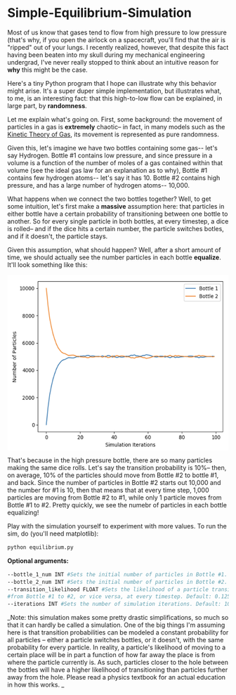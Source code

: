 # Simple-Equilibrium-Simulation

Most of us know that gases tend to flow from high pressure to low pressure (that's why, if you open the airlock on a spacecraft, you'll find that the air is "ripped" out of your lungs. I recently realized, however, that despite this fact having been beaten into my skull during my mechanical engineering undergrad, I've never really stopped to think about an intuitive reason for **why** this might be the case.

Here's a tiny Python program that I hope can illustrate why this behavior might arise. It's a super duper simple implementation, but illustrates what, to me, is an interesting fact: that this high-to-low flow can be explained, in large part, by **randomness**.

Let me explain what's going on. First, some background: the movement of particles in a gas is **extremely** chaotic– in fact, in many models such as the [Kinetic Theory of Gas](https://chem.libretexts.org/Bookshelves/Physical_and_Theoretical_Chemistry_Textbook_Maps/Map%3A_Physical_Chemistry_for_the_Biosciences_(Chang)/02%3A_Properties_of_Gases/2.6%3A_Kinetic_Theory_of_Gases), its movement is represented as pure randomness.

Given this, let's imagine we have two bottles containing some gas-- let's say Hydrogen. Bottle #1 contains low pressure, and since pressure in a volume is a function of the number of moles of a gas contained within that volume (see the ideal gas law for an explanation as to why), Bottle #1 contains few hydrogen atoms-- let's say it has 10. Bottle #2 contains high pressure, and has a large number of hydrogen atoms-- 10,000.

What happens when we connect the two bottles together? Well, to get some intuition, let's first make a **massive** assumption here: that particles in either bottle have a certain probability of transitioning between one bottle to another. So for every single particle in both bottles, at every timestep, a dice is rolled– and if the dice hits a certain number, the particle switches botles, and if it doesn't, the particle stays.

Given this assumption, what should happen? Well, after a short amount of time, we should actually see the number particles in each bottle **equalize**. It'll look something like this:

<img src="./outputs/sim1.png" height="400" align="center">
 

That's because in the high pressure bottle, there are so many particles making the same dice rolls. Let's say the transition probability is 10%– then, on average, 10% of the particles should move from Bottle #2 to bottle #1, and back. Since the number of particles in Bottle #2 starts out 10,000 and the number for #1 is 10, then that means that at every time step, 1,000 particles are moving from Bottle #2 to #1, while only 1 particle moves from Bottle #1 to #2. Pretty quickly, we see the numebr of particles in each bottle equalizing!

Play with the simulation yourself to experiment with more values. To run the sim, do (you'll need matplotlib):

```bash
python equilibrium.py
```

**Optional arguments:**
```bash
--bottle_1_num INT #Sets the initial number of particles in Bottle #1. Default: 10.
--bottle_2_num INT #Sets the initial number of particles in Bottle #2. Default: 10,000.
--transition_likelihood FLOAT #Sets the likelihood of a particle transitioning 
#from Bottle #1 to #2, or vice versa, at every timestep. Default: 0.125.
--iterations INT #Sets the number of simulation iterations. Default: 100.
```

_Note: this simulation makes some pretty drastic simplifications, so much so that it can hardly be called a simulation. One of the big things I'm assuming here is that transition probabilities can be modeled a constant probability for all particles – either a particle switches bottles, or it doesn't, with the same probability for every particle. In reality, a particle's likelihood of moving to a certain place will be in part a function of how far away the place is from where the particle currently is. As such, particles closer to the hole between the bottles will have a higher likelihood of transitioning than particles further away from the hole. Please read a physics textbook for an actual education in how this works.
_
